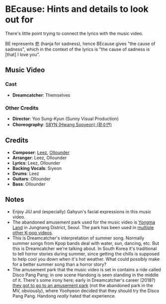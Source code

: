 # BEcause: Hints and details to look out for

There's little point trying to connect the lyrics with the music video.

BE represents 悲 (hanja for sadness), hence BEcause gives "the cause of sadness",
which in the context of the lyrics is "the cause of sadness is [that] I love you".

## Music Video

### Cast

* **Dreamcatcher**: Themselves

### Other Credits

* **Director**: Yoo Sung-Kyun (Sunny Visual Production)
* **Choreography**: [S8YN (Hwang Sooyeon) (황수연)](https://kpop.fandom.com/wiki/Hwang_Sooyeon)

## Credits

* **Composer**: [Leez](https://www.discogs.com/artist/6450670-Leez-2), [Ollounder](https://www.discogs.com/artist/6450665-Ollounder)
* **Arranger**: Leez, Ollounder
* **Lyrics**: Leez, Ollounder
* **Backing Vocals**: Siyeon
* **Drums**: Leez
* **Guitars**: Ollounder
* **Bass**: Ollounder

## Notes

* Enjoy JiU and (especially) Gahyun's facial expressions in this music video.
* The abandoned amusement park used for the music video is [Yongma Land](https://en.wikipedia.org/wiki/Yongma_Land) in Jungnang District, Seoul.
  The park has been used in [multiple other K-pop videos](https://www.reddit.com/r/dreamcatcher/comments/p0t5dt/yongma_land_kpop_idols/).
* This is Dreamcatcher's interpretation of summer song. Normally summer songs from Kpop bands
  deal with water, sun, dancing, etc. But this is Dreamcatcher we're talking about.
  In South Korea it's traditional to tell horror stories during summer, since getting the chills
  is supposed to help cool you down when it's hot weather.
  What could possibly make for a better summer song than a horror story?
* The amusement park that the music video is set in contains a ride called Disco Pang Pang;
  in one scene Handong is seen standing in the middle of it.
  There's some irony here; early in Dreamcatcher's career (2018?)
  [they got to go to an amusement park](https://www.youtube.com/watch?v=iRuTKdyY3uo)
  (not the abandoned park in the MV, obviously),
  where Yoohyeon decided that they should try the Disco Pang Pang.
  Handong *really* hated that experience.
